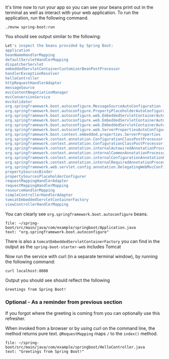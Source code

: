 
It's time now to run your app so you can see your beans print out in the terminal as well as interact with your web application.
To run the application, run the following command.
```execute-2
./mvnw spring-boot:run
```

You should see output similar to the following:
```bash
Let's inspect the beans provided by Spring Boot:
application
beanNameHandlerMapping
defaultServletHandlerMapping
dispatcherServlet
embeddedServletContainerCustomizerBeanPostProcessor
handlerExceptionResolver
helloController
httpRequestHandlerAdapter
messageSource
mvcContentNegotiationManager
mvcConversionService
mvcValidator
org.springframework.boot.autoconfigure.MessageSourceAutoConfiguration
org.springframework.boot.autoconfigure.PropertyPlaceholderAutoConfiguration
org.springframework.boot.autoconfigure.web.EmbeddedServletContainerAutoConfiguration
org.springframework.boot.autoconfigure.web.EmbeddedServletContainerAutoConfiguration$DispatcherServletConfiguration
org.springframework.boot.autoconfigure.web.EmbeddedServletContainerAutoConfiguration$EmbeddedTomcat
org.springframework.boot.autoconfigure.web.ServerPropertiesAutoConfiguration
org.springframework.boot.context.embedded.properties.ServerProperties
org.springframework.context.annotation.ConfigurationClassPostProcessor.enhancedConfigurationProcessor
org.springframework.context.annotation.ConfigurationClassPostProcessor.importAwareProcessor
org.springframework.context.annotation.internalAutowiredAnnotationProcessor
org.springframework.context.annotation.internalCommonAnnotationProcessor
org.springframework.context.annotation.internalConfigurationAnnotationProcessor
org.springframework.context.annotation.internalRequiredAnnotationProcessor
org.springframework.web.servlet.config.annotation.DelegatingWebMvcConfiguration
propertySourcesBinder
propertySourcesPlaceholderConfigurer
requestMappingHandlerAdapter
requestMappingHandlerMapping
resourceHandlerMapping
simpleControllerHandlerAdapter
tomcatEmbeddedServletContainerFactory
viewControllerHandlerMapping

```

You can clearly see `org.springframework.boot.autoconfigure` beans. 
```editor:select-matching-text
file: ~/spring-boot/src/main/java/com/example/springboot/Application.java
text: "org.springframework.boot.autoconfigure"
```
There is also a `tomcatEmbeddedServletContainerFactory` you can find in the output as the `spring-boot-starter-web` includes Tomcat 

Now run the service with curl (in a separate terminal window), by running the following command:
```execute-1
curl localhost:8080
```
Output you should see should reflect the following
```bash
Greetings from Spring Boot!
```

### Optional - As a reminder from previous section
If you forgot where the greeting is coming from you can optionally use this refresher.

When invoked from a browser or by using curl on the command line, the method returns pure text. 
 `@RequestMapping` maps `/` to the `index()` method. 
  ```editor:select-matching-text
file: ~/spring-boot/src/main/java/com/example/springboot/HelloController.java
text: "Greetings from Spring Boot!"
```